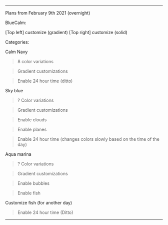 
***

Plans from February 9th 2021 (overnight)

BlueCalm:

[Top left] customize (gradient) [Top right] customize (solid)

Categories:

Calm Navy

> 8 color variations

> Gradient customizations

> Enable 24 hour time (ditto)

Sky blue

> ? Color variations

> Gradient customizations

> Enable clouds

> Enable planes

> Enable 24 hour time (changes colors slowly based on the time of the day)

Aqua marina

> ? Color variations

> Gradient customizations

> Enable bubbles

> Enable fish

Customize fish (for another day)

> Enable 24 hour time (Ditto)

***
